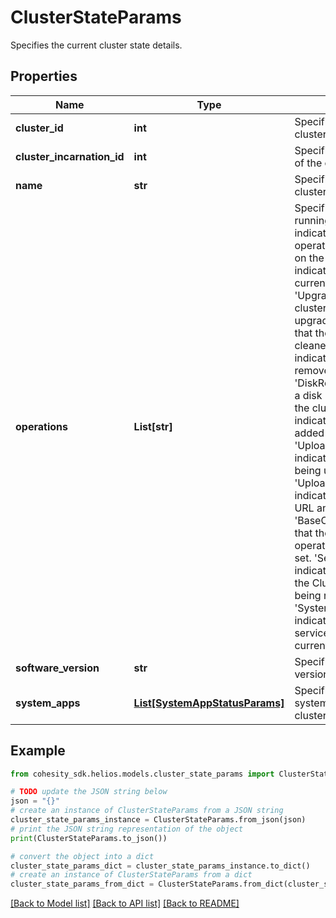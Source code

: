 # ClusterStateParams

Specifies the current cluster state details.

## Properties

Name | Type | Description | Notes
------------ | ------------- | ------------- | -------------
**cluster_id** | **int** | Specifies the id of the cluster. | [optional] 
**cluster_incarnation_id** | **int** | Specifies the incarnation id of the cluster. | [optional] 
**name** | **str** | Specifies the name of the cluster. | [optional] 
**operations** | **List[str]** | Specifies the operations running on the cluster. &#39;None&#39; indicates that there are no operations currently running on the cluster. &#39;Destroy&#39; indicates that the cluster is currently being destroyed. &#39;Upgrade&#39; indicates that the cluster is currently being upgraded. &#39;Clean&#39; indicates that the cluster is being cleaned. &#39;NodeRemoval&#39; indicates that a node is being removed from the cluster. &#39;DiskRemoval&#39; indicates that a disk is being removed from the cluster. &#39;DiskAddition&#39; indicates that a disk is being added tos the cluster. &#39;UploadPackageByUrl&#39; indicates that a package is being uploaded using a URL. &#39;UploadPackageAndUpgrade&#39; indicates package upload by URL and upgrade operation. &#39;BaseOSUpgrade&#39; indicates that the BaseOSUpgrade operation on the cluster is set. &#39;ServiceRestart&#39; indicates that the services on the Cluster are currently being restarted. &#39;SystemServiceRestart&#39; indicates that system services on the Cluster are currently being restarted. | [optional] 
**software_version** | **str** | Specifies the software version of the cluster. | [optional] 
**system_apps** | [**List[SystemAppStatusParams]**](SystemAppStatusParams.md) | Specifies the details of each system app state on the cluster. | [optional] 

## Example

```python
from cohesity_sdk.helios.models.cluster_state_params import ClusterStateParams

# TODO update the JSON string below
json = "{}"
# create an instance of ClusterStateParams from a JSON string
cluster_state_params_instance = ClusterStateParams.from_json(json)
# print the JSON string representation of the object
print(ClusterStateParams.to_json())

# convert the object into a dict
cluster_state_params_dict = cluster_state_params_instance.to_dict()
# create an instance of ClusterStateParams from a dict
cluster_state_params_from_dict = ClusterStateParams.from_dict(cluster_state_params_dict)
```
[[Back to Model list]](../README.md#documentation-for-models) [[Back to API list]](../README.md#documentation-for-api-endpoints) [[Back to README]](../README.md)



